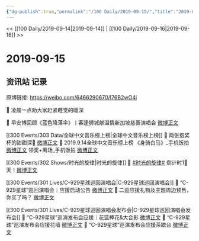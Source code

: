```yaml
---
{"dg-publish":true,"permalink":"/100 Daily/2019-09-15/","title":"2019-09-15","created":"2023-03-29T11:41:58.168+08:00","updated":"2023-03-29T11:42:57.728+08:00"}
---
```



<< [[100 Daily/2019-09-14\|2019-09-14]] | [[100 Daily/2019-09-16\|2019-09-16]] >>

# 2019-09-15

## 资讯站 记录

原博链接: https://weibo.com/6466290670/I76B2wO4j

🌿 凌晨一点劝大家赶紧睡觉的暖深 [](https://weibo.com/1736988591/I6XAKBsmk)

🌿 早安博回顾《蓝色降落伞》丨客逢狮城献温情新加坡慈善演唱会 [微博正文](https://weibo.com/6466290670/I70JaALaC)

[[300 Events/303 Data/全球中文音乐榜上榜\|全球中文音乐榜上榜]]
🌿 两张抱奖杯的甜甜深🐰 [微博正文](https://weibo.com/6466290670/I74N0FmN8)
🌿 2019.9.14全球中文音乐榜上榜
《身骑白马》_手机饭拍 [微博正文](https://weibo.com/6466290670/I70QEdBqp)
领奖+离场_手机饭拍 [微博正文](https://weibo.com/6466290670/I76sYhWNU)

[[300 Events/302 Shows/时光的旋律\|时光的旋律]]
🌿 [#时光的旋律#](https://s.weibo.com/weibo?q=%23%E6%97%B6%E5%85%89%E7%9A%84%E6%97%8B%E5%BE%8B%23) 倒计时1⃣️天！[微博正文](https://weibo.com/6466290670/I725P89Hu)


[[300 Events/301 Lives/C-929星球巡回演唱会\|C-929星球巡回演唱会]]
🌿 “C-929星球”巡回演唱会｜应援启动公告 [微博正文](https://weibo.com/6466290670/I71MSwaRc)
🌿 二巡应援礼物及主题周边预售，你买了吗？ [微博正文](https://weibo.com/6466290670/I75o75nNU)

[[300 Events/301 Lives/C-929星球巡回演唱会发布会\|C-929星球巡回演唱会发布会]]
🌿 “C-929星球”巡演发布会应援｜花篮捧花&大合影
[微博正文](https://weibo.com/6466290670/I74QViUGl)
🌿 “C-929星球”巡演发布会应援花墙 [微博正文](https://weibo.com/6466290670/I6XWlb6gT)
🌿 “C-929星球”巡演发布会应援茶歇台 [微博正文](https://weibo.com/6466290670/I6XNbdT09)
